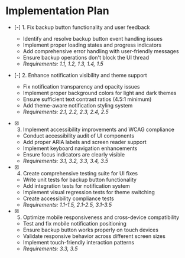 # Implementation Plan

- [-] 1. Fix backup button functionality and user feedback
  - Identify and resolve backup button event handling issues
  - Implement proper loading states and progress indicators
  - Add comprehensive error handling with user-friendly messages
  - Ensure backup operations don't block the UI thread
  - _Requirements: 1.1, 1.2, 1.3, 1.4, 1.5_

- [-] 2. Enhance notification visibility and theme support
  - Fix notification transparency and opacity issues
  - Implement proper background colors for light and dark themes
  - Ensure sufficient text contrast ratios (4.5:1 minimum)
  - Add theme-aware notification styling system
  - _Requirements: 2.1, 2.2, 2.3, 2.4, 2.5_

- [x] 3. Implement accessibility improvements and WCAG compliance
  - Conduct accessibility audit of UI components
  - Add proper ARIA labels and screen reader support
  - Implement keyboard navigation enhancements
  - Ensure focus indicators are clearly visible
  - _Requirements: 3.1, 3.2, 3.3, 3.4, 3.5_

- [x] 4. Create comprehensive testing suite for UI fixes
  - Write unit tests for backup button functionality
  - Add integration tests for notification system
  - Implement visual regression tests for theme switching
  - Create accessibility compliance tests
  - _Requirements: 1.1-1.5, 2.1-2.5, 3.1-3.5_

- [x] 5. Optimize mobile responsiveness and cross-device compatibility
  - Test and fix mobile notification positioning
  - Ensure backup button works properly on touch devices
  - Validate responsive behavior across different screen sizes
  - Implement touch-friendly interaction patterns
  - _Requirements: 3.3, 3.5_